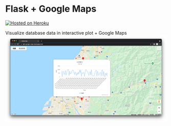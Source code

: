 # Flask + Google Maps

[![Hosted on Heroku](https://img.shields.io/badge/Hosted%20on-Heroku-430098?logo=Heroku)](https://light-google-maps.herokuapp.com)

Visualize database data in interactive plot + Google Maps![demo](img/demo.png)
